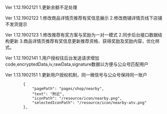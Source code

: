 <!-- 开发者 King.Z 提交时间2019-02-12 -->
Ver 1.12.1902121 
1.更新余额不足处理

Ver 1.12.1902122 
1.修改商品详情页推荐有奖信息展示
2.修改商铺详情页线下店铺不发货提示

Ver 1.12.1902123 
1.修改推荐有奖方案与奖励为一对一模式
2.同步后台接口数据结构更新
3.商品详情页推荐有奖信息更新推荐资格、获得奖励及奖励内容，优化样式。

<!-- 开发者 King.Z 提交时间2019-02-13 -->
Ver 1.12.1902141 
1.用户授权往后台发送请求增加code,encryptedData,iv,rawData,signature数据以方便与公众号匹配用户

<!-- 开发者 King.Z 提交时间2019-02-15 -->
Ver 1.13.1902151 
1.更新用户授权机制，同一微信号与公众号保持同一账户

			{
				"pagePath": "pages/shop/nearby",
				"text": "附近",
				"iconPath": "/resource/icon/nearby.png",
				"selectedIconPath": "/resource/icon/nearby-atv.png"
			},